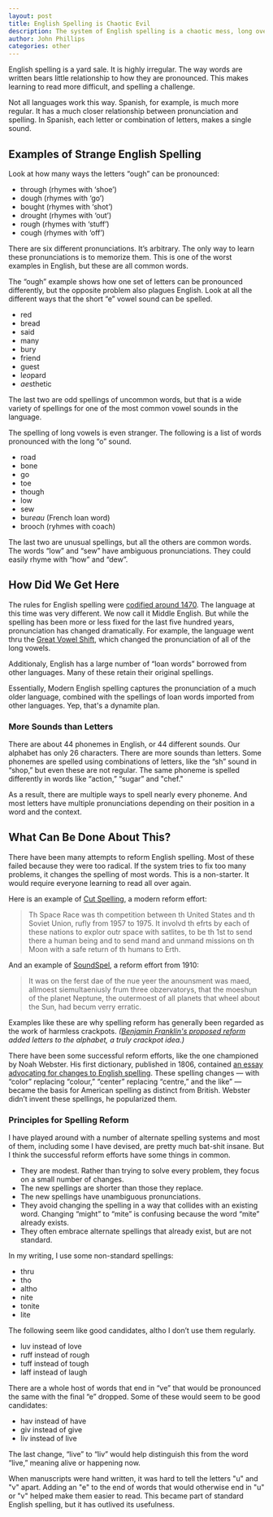 ```yaml
---
layout: post
title: English Spelling is Chaotic Evil
description: The system of English spelling is a chaotic mess, long overdu for reform.
author: John Phillips
categories: other
---
```


English spelling is a yard sale. It is highly irregular. The way words are written bears little relationship to how they are pronounced. This makes learning to read more difficult, and spelling a challenge.

Not all languages work this way. Spanish, for example, is much more regular. It has a much closer relationship between pronunciation and spelling. In Spanish, each letter or combination of letters, makes a single sound.

## Examples of Strange English Spelling

Look at how many ways the letters “ough” can be pronounced:

* through (rhymes with ‘shoe’)
* dough (rhymes with ‘go’)
* bought (rhymes with ‘shot’)
* drought (rhymes with ‘out’)
* rough (rhymes with ‘stuff’)
* cough (rhymes with ‘off’)

There are six different pronunciations. It’s arbitrary. The only way to learn these pronunciations is to memorize them. This is one of the worst examples in English, but these are all common words. 

The “ough” example shows how one set of letters can be pronounced differently, but the opposite problem also plagues English. Look at all the different ways that the short “e” vowel sound can be spelled.

* red 
* bread
* said
* many
* bury
* friend 
* guest
* l*eo*pard
* *ae*sthetic

The last two are odd spellings of uncommon words, but that is a wide variety of spellings for one of the most common vowel sounds in the language. 

The spelling of long vowels is even stranger. The following is a list of words pronounced with the long “o” sound.

* road 
* bone
* go
* toe
* though
* low
* sew
* bur*eau* (French loan word)
* brooch (ryhmes with coach)

The last two are unusual spellings, but all the others are common words. The words “low” and “sew” have ambiguous pronunciations. They could easily rhyme with “how” and “dew”.

## How Did We Get Here

The rules for English spelling were [codified around 1470][mid]. The language at this time was very different. We now call it Middle English. But while the spelling has been more or less fixed for the last five hundred years, pronunciation has changed dramatically. For example, the language went thru the [Great Vowel Shift][shift], which changed the pronunciation of all of the long vowels.

Additionaly, English has a large number of “loan words” borrowed from other languages. Many of these retain their original spellings.

Essentially, Modern English spelling captures the pronunciation of a much older language, combined with the spellings of loan words imported from other languages. Yep, that's a dynamite plan.

### More Sounds than Letters

There are about 44 phonemes in English, or 44 different sounds. Our alphabet has only 26 characters. There are more sounds than letters. Some phonemes are spelled using combinations of letters, like the “sh” sound in “shop,” but even these are not regular. The same phoneme is spelled differently in words like “action,” “sugar” and "chef."

As a result, there are multiple ways to spell nearly every phoneme. And most letters have multiple pronunciations depending on their position in a word and the context.

## What Can Be Done About This?

There have been many attempts to reform English spelling. Most of these failed because they were too radical. If the system tries to fix too many problems, it changes the spelling of most words. This is a non-starter. It would require everyone learning to read all over again.

Here is an example of [Cut Spelling][cut], a modern reform effort:

> Th Space Race was th competition between th United States and th Soviet Union, rufly from 1957 to 1975. It involvd th efrts by each of these nations to explor outr space with satlites, to be th 1st to send there a human being and to send mand and unmand missions on th Moon with a safe return of th humans to Erth.

And an example of [SoundSpel][snd], a reform effort from 1910:

> It was on the ferst dae of the nue yeer the anounsment was maed, allmoest siemultaeniusly frum three obzervatorys, that the moeshun of the planet Neptune, the outermoest of all planets that wheel about the Sun, had becum verry erratic.

Examples like these are why spelling reform has generally been regarded as the work of harmless crackpots. *([Benjamin Franklin's proposed reform][ben] added letters to the alphabet, a truly crackpot idea.)*

There have been some successful reform efforts, like the one championed by Noah Webster. His first dictionary, published in 1806, contained [an essay advocating for changes to English spelling][web]. These spelling changes — with “color” replacing “colour,”  “center” replacing “centre,” and the like” — became the basis for American  spelling as distinct from British. Webster didn’t invent these spellings, he  popularized them.

### Principles for Spelling Reform

I have played around with a number of alternate spelling systems and most of them, including some I have devised, are pretty much bat-shit insane. But I think the successful reform efforts have some things in common.

* They are modest. Rather than trying to solve every problem, they focus on a small number of changes.
* The new spellings are shorter than those they replace.
* The new spellings have unambiguous pronunciations.
* They avoid changing the spelling in a way that collides with an existing word. Changing “might” to “mite” is confusing because the word “mite” already exists. 
* They often embrace alternate spellings that already exist, but are not standard.

In my writing, I use some non-standard spellings:

* thru
* tho
* altho
* nite
* tonite
* lite

The following seem like good candidates, altho I don’t use them regularly.

* luv instead of love
* ruff instead of rough
* tuff instead of tough
* laff instead of laugh 

There are a whole host of words that end in “ve” that would be pronounced the same with the final “e” dropped. Some of these would seem to be good candidates:

* hav instead of have
* giv instead of give
* liv instead of live 

The last change, “live” to “liv” would help distinguish this from the word “live,” meaning alive or happening now.

When manuscripts were hand written, it was hard to tell the letters "u" and "v" apart. Adding an "e" to the end of words that would otherwise end in "u" or "v" helped make them easier to read. This became part of standard English spelling, but it has outlived its usefulness. 


[mid]: https://en.wikipedia.org/wiki/Middle_English
[shift]: https://en.wikipedia.org/wiki/Great_Vowel_Shift
[cant]: https://sourcebooks.fordham.edu/source/ct-prolog-para.asp
[web]: https://en.wikisource.org/wiki/A_Compendious_Dictionary_of_the_English_Language#ORTHOGRAPHY.
[cut]: https://en.wikipedia.org/wiki/Cut_Spelling
[snd]: https://en.wikipedia.org/wiki/SoundSpel
[ben]: https://en.wikipedia.org/wiki/Benjamin_Franklin%27s_phonetic_alphabet